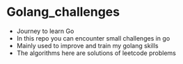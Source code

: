 # Golang_challenges
- Journey to learn Go
- In this repo you can encounter small challenges in go
- Mainly used to improve and train my golang skills
- The algorithms here are solutions of leetcode problems 

